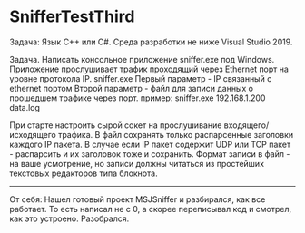 # SnifferTestThird
Задача: Язык С++ или C#. Среда разработки не ниже Visual Studio 2019.
 
Задача. Написать консольное приложение sniffer.exe под Windows. Приложение прослушивает трафик проходящий через Ethernet порт на уровне протокола IP.
sniffer.exe
Первый параметр - IP связанный с ethernet портом
Второй параметр - файл для записи данных о прошедшем трафике через порт.
пример:
sniffer.exe 192.168.1.200 data.log
 
При старте настроить сырой сокет на прослушивание входящего/исходящего трафика. В файл сохранять только распарсенные заголовки каждого IP пакета. В случае если IP пакет содержит UDP или TCP пакет - распарсить и их заголовок тоже и сохранить.
Формат записи в файл - на ваше усмотрение, но записи должны читаться из простейших текстовых редакторов типа блокнота.

-------------------------------------------------------------------------------
От себя:
Нашел готовый проект MSJSniffer и разбирался, как все работает. То есть написал не с 0, а скорее переписывал код и смотрел, как это устроено.
Разобрался.  
